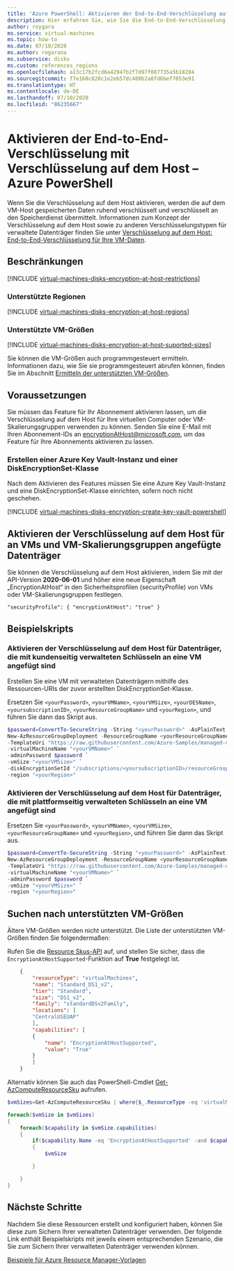 ```yaml
---
title: 'Azure PowerShell: Aktivieren der End-to-End-Verschlüsselung auf dem VM-Host'
description: Hier erfahren Sie, wie Sie die End-to-End-Verschlüsselung für Ihre Azure-VMs mithilfe der Verschlüsselung auf dem Host aktivieren.
author: roygara
ms.service: virtual-machines
ms.topic: how-to
ms.date: 07/10/2020
ms.author: rogarana
ms.subservice: disks
ms.custom: references_regions
ms.openlocfilehash: a13c17b2fcd6a42947b2f7d97f087735a5b18204
ms.sourcegitcommit: f7e160c820c1e2eb57dc480b2a8fd6bef7053e91
ms.translationtype: HT
ms.contentlocale: de-DE
ms.lasthandoff: 07/10/2020
ms.locfileid: "86235667"
---
```

# <a name="enable-end-to-end-encryption-using-encryption-at-host---azure-powershell"></a>Aktivieren der End-to-End-Verschlüsselung mit Verschlüsselung auf dem Host – Azure PowerShell

Wenn Sie die Verschlüsselung auf dem Host aktivieren, werden die auf dem VM-Host gespeicherten Daten ruhend verschlüsselt und verschlüsselt an den Speicherdienst übermittelt. Informationen zum Konzept der Verschlüsselung auf dem Host sowie zu anderen Verschlüsselungstypen für verwaltete Datenträger finden Sie unter [Verschlüsselung auf dem Host: End-to-End-Verschlüsselung für Ihre VM-Daten](disk-encryption.md#encryption-at-host---end-to-end-encryption-for-your-vm-data).

## <a name="restrictions"></a>Beschränkungen

[!INCLUDE [virtual-machines-disks-encryption-at-host-restrictions](../../../includes/virtual-machines-disks-encryption-at-host-restrictions.md)]

### <a name="supported-regions"></a>Unterstützte Regionen

[!INCLUDE [virtual-machines-disks-encryption-at-host-regions](../../../includes/virtual-machines-disks-encryption-at-host-regions.md)]

### <a name="supported-vm-sizes"></a>Unterstützte VM-Größen

[!INCLUDE [virtual-machines-disks-encryption-at-host-suported-sizes](../../../includes/virtual-machines-disks-encryption-at-host-suported-sizes.md)]

Sie können die VM-Größen auch programmgesteuert ermitteln. Informationen dazu, wie Sie sie programmgesteuert abrufen können, finden Sie im Abschnitt [Ermitteln der unterstützten VM-Größen](#finding-supported-vm-sizes).

## <a name="prerequisites"></a>Voraussetzungen

Sie müssen das Feature für Ihr Abonnement aktivieren lassen, um die Verschlüsselung auf dem Host für Ihre virtuellen Computer oder VM-Skalierungsgruppen verwenden zu können. Senden Sie eine E-Mail mit Ihren Abonnement-IDs an encryptionAtHost@microsoft.com, um das Feature für Ihre Abonnements aktivieren zu lassen.

### <a name="create-an-azure-key-vault-and-diskencryptionset"></a>Erstellen einer Azure Key Vault-Instanz und einer DiskEncryptionSet-Klasse

Nach dem Aktivieren des Features müssen Sie eine Azure Key Vault-Instanz und eine DiskEncryptionSet-Klasse einrichten, sofern noch nicht geschehen.

[!INCLUDE [virtual-machines-disks-encryption-create-key-vault-powershell](../../../includes/virtual-machines-disks-encryption-create-key-vault-powershell.md)]

## <a name="enable-encryption-at-host-for-disks-attached-to-vm-and-virtual-machine-scale-sets"></a>Aktivieren der Verschlüsselung auf dem Host für an VMs und VM-Skalierungsgruppen angefügte Datenträger

Sie können die Verschlüsselung auf dem Host aktivieren, indem Sie mit der API-Version **2020-06-01** und höher eine neue Eigenschaft „EncryptionAtHost“ in den Sicherheitsprofilen (securityProfile) von VMs oder VM-Skalierungsgruppen festlegen.

`"securityProfile": { "encryptionAtHost": "true" }`

## <a name="example-scripts"></a>Beispielskripts

### <a name="enable-encryption-at-host-for-disks-attached-to-a-vm-with-customer-managed-keys"></a>Aktivieren der Verschlüsselung auf dem Host für Datenträger, die mit kundenseitig verwalteten Schlüsseln an eine VM angefügt sind

Erstellen Sie eine VM mit verwalteten Datenträgern mithilfe des Ressourcen-URIs der zuvor erstellten DiskEncryptionSet-Klasse.

Ersetzen Sie `<yourPassword>`, `<yourVMName>`, `<yourVMSize>`, `<yourDESName>`, `<yoursubscriptionID>`, `<yourResourceGroupName>` und `<yourRegion>`, und führen Sie dann das Skript aus.

```PowerShell
$password=ConvertTo-SecureString -String "<yourPassword>" -AsPlainText -Force
New-AzResourceGroupDeployment -ResourceGroupName <yourResourceGroupName> `
-TemplateUri "https://raw.githubusercontent.com/Azure-Samples/managed-disks-powershell-getting-started/master/EncryptionAtHost/CreateVMWithDisksEncryptedAtHostWithCMK.json" `
-virtualMachineName "<yourVMName>" `
-adminPassword $password `
-vmSize "<yourVMSize>" `
-diskEncryptionSetId "/subscriptions/<yoursubscriptionID>/resourceGroups/<yourResourceGroupName>/providers/Microsoft.Compute/diskEncryptionSets/<yourDESName>" `
-region "<yourRegion>"
```

### <a name="enable-encryption-at-host-for-disks-attached-to-a-vm-with-platform-managed-keys"></a>Aktivieren der Verschlüsselung auf dem Host für Datenträger, die mit plattformseitig verwalteten Schlüsseln an eine VM angefügt sind

Ersetzen Sie `<yourPassword>`, `<yourVMName>`, `<yourVMSize>`, `<yourResourceGroupName>` und `<yourRegion>`, und führen Sie dann das Skript aus.

```PowerShell
$password=ConvertTo-SecureString -String "<yourPassword>" -AsPlainText -Force
New-AzResourceGroupDeployment -ResourceGroupName <yourResourceGroupName> `
-TemplateUri "https://raw.githubusercontent.com/Azure-Samples/managed-disks-powershell-getting-started/master/EncryptionAtHost/CreateVMWithDisksEncryptedAtHostWithPMK.json" `
-virtualMachineName "<yourVMName>" `
-adminPassword $password `
-vmSize "<yourVMSize>" `
-region "<yourRegion>"
```

## <a name="finding-supported-vm-sizes"></a>Suchen nach unterstützten VM-Größen

Ältere VM-Größen werden nicht unterstützt. Die Liste der unterstützten VM-Größen finden Sie folgendermaßen:

Rufen Sie die [Resource Skus-API](https://docs.microsoft.com/rest/api/compute/resourceskus/list) auf, und stellen Sie sicher, dass die `EncryptionAtHostSupported`-Funktion auf **True** festgelegt ist.

```json
    {
        "resourceType": "virtualMachines",
        "name": "Standard_DS1_v2",
        "tier": "Standard",
        "size": "DS1_v2",
        "family": "standardDSv2Family",
        "locations": [
        "CentralUSEUAP"
        ],
        "capabilities": [
        {
            "name": "EncryptionAtHostSupported",
            "value": "True"
        }
        ]
    }
```

Alternativ können Sie auch das PowerShell-Cmdlet [Get-AzComputeResourceSku](https://docs.microsoft.com/powershell/module/az.compute/get-azcomputeresourcesku?view=azps-3.8.0) aufrufen.

```powershell
$vmSizes=Get-AzComputeResourceSku | where{$_.ResourceType -eq 'virtualMachines' -and $_.Locations.Contains('CentralUSEUAP')} 

foreach($vmSize in $vmSizes)
{
    foreach($capability in $vmSize.capabilities)
    {
        if($capability.Name -eq 'EncryptionAtHostSupported' -and $capability.Value -eq 'true')
        {
            $vmSize

        }

    }
}
```

## <a name="next-steps"></a>Nächste Schritte

Nachdem Sie diese Ressourcen erstellt und konfiguriert haben, können Sie diese zum Sichern Ihrer verwalteten Datenträger verwenden. Der folgende Link enthält Beispielskripts mit jeweils einem entsprechenden Szenario, die Sie zum Sichern Ihrer verwalteten Datenträger verwenden können.

[Beispiele für Azure Resource Manager-Vorlagen](https://github.com/Azure-Samples/managed-disks-powershell-getting-started/tree/master/EncryptionAtHost)